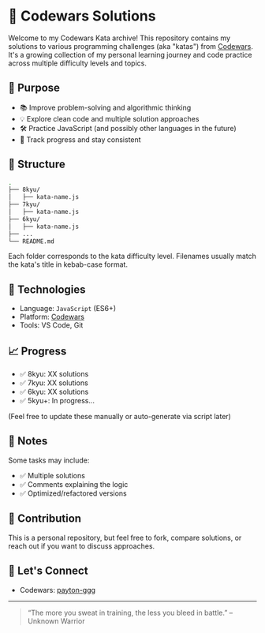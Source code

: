 # 🥋 Codewars Solutions

Welcome to my Codewars Kata archive! This repository contains my solutions to various programming challenges (aka "katas") from [Codewars](https://www.codewars.com/). It's a growing collection of my personal learning journey and code practice across multiple difficulty levels and topics.

## 🚀 Purpose

- 📚 Improve problem-solving and algorithmic thinking
- 💡 Explore clean code and multiple solution approaches
- 🛠️ Practice JavaScript (and possibly other languages in the future)
- 🧠 Track progress and stay consistent

## 🧩 Structure

```bash
.
├── 8kyu/
│   ├── kata-name.js
├── 7kyu/
│   ├── kata-name.js
├── 6kyu/
│   ├── kata-name.js
├── ...
└── README.md
```

Each folder corresponds to the kata difficulty level. Filenames usually match the kata's title in kebab-case format.

## 🔧 Technologies

- Language: `JavaScript` (ES6+)
- Platform: [Codewars](https://www.codewars.com/)
- Tools: VS Code, Git

## 📈 Progress

- ✅ 8kyu: XX solutions
- ✅ 7kyu: XX solutions
- ✅ 6kyu: XX solutions
- ✅ 5kyu+: In progress...

(Feel free to update these manually or auto-generate via script later)

## 📌 Notes

Some tasks may include:

- ✅ Multiple solutions
- ✅ Comments explaining the logic
- ✅ Optimized/refactored versions

## 🤝 Contribution

This is a personal repository, but feel free to fork, compare solutions, or reach out if you want to discuss approaches.

## 💬 Let's Connect

- Codewars: [payton-ggg](https://www.codewars.com/users/payton-ggg)

---

> “The more you sweat in training, the less you bleed in battle.” – Unknown Warrior
